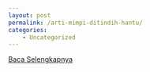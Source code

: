 ```yaml
---
layout: post
permalink: /arti-mimpi-ditindih-hantu/
categories:
    - Uncategorized
---
```


[Baca Selengkapnya](/01)